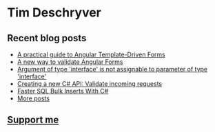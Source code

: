 # Tim Deschryver

<!-- prettier-ignore-start -->
<!-- BLOG:START -->

## Recent blog posts

- [A practical guide to Angular Template-Driven Forms](https://timdeschryver.dev/blog/a-practical-guide-to-angular-template-driven-forms)
- [A new way to validate Angular Forms](https://timdeschryver.dev/blog/a-new-way-to-validate-angular-forms)
- [Argument of type 'interface' is not assignable to parameter of type 'interface'](https://timdeschryver.dev/blog/argument-of-type-interface-is-not-assignable-to-parameter-of-type-interface)
- [Creating a new C# API: Validate incoming requests](https://timdeschryver.dev/blog/creating-a-new-csharp-api-validate-incoming-requests)
- [Faster SQL Bulk Inserts With C#](https://timdeschryver.dev/blog/faster-sql-bulk-inserts-with-csharp)
- [More posts](https://timdeschryver.dev/blog)

<!-- BLOG:END -->
<!-- prettier-ignore-end -->

## [Support me](https://www.paypal.com/donate/?hosted_button_id=59M5TFPQJS8SQ)
